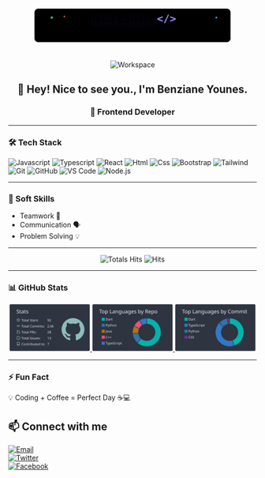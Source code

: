 <div align="center" width="50">

<img src="https://raw.githubusercontent.com/Jones-6199/Jones-6199/76258f6994e5ff9c69c2a076ad07645f77163466/download.svg" alt="Workspace"  width="80%"/><br> 

<div align="center">

</div>

 <br>
<img src="https://github.com/SP-XD/SP-XD/blob/main/images/dev-working_rounded.gif?raw=true" alt="Workspace"  width="40%"/><br> 

<h2>👋 Hey! Nice to see you., I'm Benziane Younes.</h2>
<h3>🚀 Frontend Developer</h3>

</div>

---

### 🛠️ Tech Stack  
![Javascript](https://img.shields.io/badge/JavaScript-323330?style=flat&logo=javascript&logoColor=F7DF1E)
![Typescript](https://img.shields.io/badge/TypeScript-007ACC?style=flat&logo=typescript&logoColor=white)
![React](https://img.shields.io/badge/React-20232A?style=flat&logo=react&logoColor=61DAFB)
![Html](https://img.shields.io/badge/HTML5-E34F26?style=flat&logo=html5&logoColor=white)
![Css](https://img.shields.io/badge/CSS3-1572B6?style=flat&logo=css3&logoColor=white)
![Bootstrap](https://img.shields.io/badge/Bootstrap-563D7C?style=flat&logo=bootstrap&logoColor=white)
![Tailwind](https://img.shields.io/badge/Tailwind_CSS-38B2AC?style=flat&logo=tailwind-css&logoColor=white)
![Git](https://img.shields.io/badge/Git-F05032?style=flat&logo=git&logoColor=white)
![GitHub](https://img.shields.io/badge/GitHub-181717?style=flat&logo=github&logoColor=white)
![VS Code](https://img.shields.io/badge/VS_Code-0078D4?style=flat&logo=visual-studio-code&logoColor=white)
![Node.js](https://img.shields.io/badge/Node.js-339933?style=flat&logo=node.js&logoColor=white)


---

### 🤝 Soft Skills  
- Teamwork 🤝  
- Communication 🗣️  
- Problem Solving 💡  

---

<div align="center">

![Totals Hits](https://komarev.com/ghpvc/?username=benzianeyounes&style=flat&color=orange&label=PROFILE+VIEWS)
![Hits](https://hits.seeyoufarm.com/api/count/incr/badge.svg?url=https%3A%2F%2Fgithub.com%2Fbenzianeyounes&count_bg=%2379C83D&title_bg=%23555555&icon=github.svg&icon_color=%23E7E7E7&title=HITS&edge_flat=false)

</div>

---

### 📊 GitHub Stats
<div align="center">
<a  href="https://github.com/benzianeyounes">

<img src="https://raw.githubusercontent.com/SP-XD/profile-summary-cards/master/profile-summary-card-output/nord_dark/3-stats.svg" width="32.5%">
<img src="https://raw.githubusercontent.com/SP-XD/profile-summary-cards/master/profile-summary-card-output/nord_dark/1-repos-per-language.svg" width="32.5%">
<img src="https://raw.githubusercontent.com/SP-XD/profile-summary-cards/master/profile-summary-card-output/nord_dark/2-most-commit-language.svg" width="32.5%">

</a>
</div>

---

### ⚡ Fun Fact  
💡 Coding + Coffee = Perfect Day ☕💻

## 📫 Connect with me  

[![Email](https://img.shields.io/badge/Email-D14836?style=flat&logo=gmail&logoColor=white)](mailto:younesbenziane17@gmail.com)  
[![Twitter](https://img.shields.io/badge/Twitter-1DA1F2?style=flat&logo=twitter&logoColor=white)](https://twitter.com/younesbenziane)  
[![Facebook](https://img.shields.io/badge/Facebook-1877F2?style=flat&logo=facebook&logoColor=white)](https://facebook.com/younesbenziane)  


